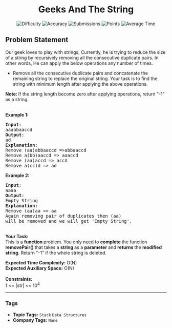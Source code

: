 <h1 align="center">Geeks And The String</h1>

<p align="center">
  <img alt="Difficulty" title="Difficulty" src="https://custom-icon-badges.demolab.com/badge/Difficulty: Medium-1F222E?style=for-the-badge&logoColor=white&logo=fire"/>
  <img alt="Accuracy" title="Accuracy" src="https://custom-icon-badges.demolab.com/badge/Accuracy: 53.91%25-1F222E?style=for-the-badge&logoColor=white&logo=target"/>
  <img alt="Submissions" title="Submissions" src="https://custom-icon-badges.demolab.com/badge/Submissions: 24K+-1F222E?style=for-the-badge&logoColor=white&logo=repo"/>
  <img alt="Points" title="Points" src="https://custom-icon-badges.demolab.com/badge/Points: 4-1F222E?style=for-the-badge&logoColor=white&logo=award"/>
  <img alt="Average Time" title="Average Time" src="https://custom-icon-badges.demolab.com/badge/Average%20Time: N/A-1F222E?style=for-the-badge&logoColor=white&logo=clock"/>
</p>

## Problem Statement

Our geek loves to play with strings, Currently, he is trying to reduce the size of a string by recursively removing all the consecutive duplicate pairs. In other words, He can apply the below operations any number of times.

- Remove all the consecutive duplicate pairs and concatenate the remaining string to replace the original string.
Your task is to find the string with minimum length after applying the above operations.

<b>Note: </b>If the string length become zero after applying operations, return "-1" as a string.

<br>
<b>Example 1:</b>

<pre><b>Input</b>:
aaabbaaccd
<b>Output</b>: 
ad
<b>Explanation</b>: 
Remove (aa)abbaaccd =>abbaaccd
Remove a(bb)aaccd => aaaccd
Remove (aa)accd => accd
Remove a(cc)d => ad
</pre>

<b>Example 2:</b>

<pre><b>Input</b>: 
aaaa
<b>Output</b>: 
Empty String
<b>Explanation</b>: 
Remove (aa)aa => aa
Again removing pair of duplicates then (aa) 
will be removed and we will get 'Empty String'.
</pre>

<br>
<b>Your Task:</b><br>
This is a <b>function </b>problem. You only need to <b>complete </b>the function<b> removePair() </b>that takes a <b>string </b>as a <b>parameter</b> and <b>returns </b>the <b>modified string</b>. Return "-1" if the whole string is deleted.

<b>Expected Time Complexity:</b> O(N)<br>
<b>Expected Auxiliary Space:</b> O(N)<br>
<br>
<b>Constraints:</b><br>
1 <= |str| <= 10<sup>4</sup>


<hr>

### Tags
- **Topic Tags:** `Stack` `Data Structures`
- **Company Tags:** `None`
